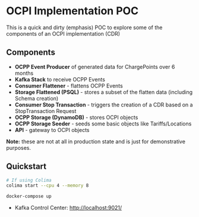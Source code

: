 # OCPI Implementation POC
This is a quick and dirty (emphasis) POC to explore some of the components of an OCPI implementation (CDR)

## Components
* **OCPP Event Producer** of generated data for ChargePoints over 6 months
* **Kafka Stack** to receive OCPP Events
* **Consumer Flattener** - flattens OCPP Events
* **Storage Flattened (PSQL)** - stores a subset of the flatten data (including Schema creation)
* **Consumer Stop Transaction** - triggers the creation of a CDR based on a StopTransaction Request 
* **OCPP Storage (DynamoDB)** - stores OCPI objects
* **OCPP Storage Seeder** - seeds some basic objects like Tariffs/Locations
* **API** - gateway to OCPI objects

**Note:** these are not at all in production state and is just for demonstrative purposes.

## Quickstart

```bash
# If using Colima
colima start --cpu 4 --memory 8

docker-compose up
```
* Kafka Control Center: [http://localhost:9021/](http://localhost:9021/)


